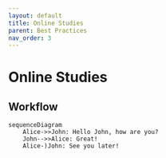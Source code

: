 ```yaml
---
layout: default
title: Online Studies
parent: Best Practices
nav_order: 3
---
```


# Online Studies

## Workflow

```mermaid
sequenceDiagram
    Alice->>John: Hello John, how are you?
    John-->>Alice: Great!
    Alice-)John: See you later!
```

